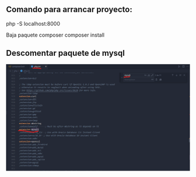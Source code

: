 ## Comando para arrancar proyecto:

php -S localhost:8000

Baja paquete composer
composer install

## Descomentar paquete de mysql

![Alt text](image.png)
